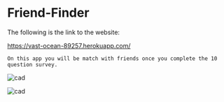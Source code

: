 # Friend-Finder


The following is the link to the website:

https://vast-ocean-89257.herokuapp.com/



```
On this app you will be match with friends once you complete the 10 question survey.

```

   ![cad](https://user-images.githubusercontent.com/28827821/32027434-45361846-b9a6-11e7-9b24-94a153c33d2c.JPG)




   ![cad](https://user-images.githubusercontent.com/28827821/32027399-0d9b48ca-b9a6-11e7-9bd5-26736a4efe08.JPG)
